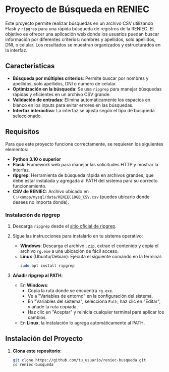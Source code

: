 # Proyecto de Búsqueda en RENIEC

Este proyecto permite realizar búsquedas en un archivo CSV utilizando Flask y `ripgrep` para una rápida búsqueda de registros de la RENIEC. El objetivo es ofrecer una aplicación web donde los usuarios puedan buscar información por diferentes criterios: nombres y apellidos, solo apellidos, DNI, o celular. Los resultados se muestran organizados y estructurados en la interfaz.

## Características

- **Búsqueda por múltiples criterios**: Permite buscar por nombres y apellidos, solo apellidos, DNI o número de celular.
- **Optimización en la búsqueda**: Se usa `ripgrep` para manejar búsquedas rápidas y eficientes en un archivo CSV grande.
- **Validación de entradas**: Elimina automáticamente los espacios en blanco en los inputs para evitar errores en las búsquedas.
- **Interfaz interactiva**: La interfaz se ajusta según el tipo de búsqueda seleccionado.

## Requisitos

Para que este proyecto funcione correctamente, se requieren los siguientes elementos:

- **Python 3.10 o superior**
- **Flask**: Framework web para manejar las solicitudes HTTP y mostrar la interfaz.
- **ripgrep**: Herramienta de búsqueda rápida en archivos grandes, que debe estar instalada y agregada al PATH del sistema para su correcto funcionamiento.
- **CSV de RENIEC**: Archivo ubicado en `C:/xampp/mysql/data/RENIEC10GB_CSV.csv` (puedes ubicarlo donde desees no importa donde).

### Instalación de ripgrep

1. Descarga `ripgrep` desde el [sitio oficial de ripgrep](https://github.com/YukiRito2/Doxing.git).
2. Sigue las instrucciones para instalarlo en tu sistema operativo:
   - **Windows**: Descarga el archivo `.zip`, extrae el contenido y copia el archivo `rg.exe` a una ubicación de fácil acceso.
   - **Linux** (Ubuntu/Debian): Ejecuta el siguiente comando en la terminal:
     ```bash
     sudo apt install ripgrep
     ```

3. **Añadir ripgrep al PATH**:
   - En **Windows**:
     - Copia la ruta donde se encuentra `rg.exe`.
     - Ve a "Variables de entorno" en la configuración del sistema.
     - En "Variables del sistema", selecciona `Path`, haz clic en "Editar", y añade la ruta copiada.
     - Haz clic en "Aceptar" y reinicia cualquier terminal para aplicar los cambios.
   - En **Linux**, la instalación lo agrega automáticamente al PATH.

## Instalación del Proyecto

1. **Clona este repositorio**:
   ```bash
   git clone https://github.com/tu_usuario/reniec-busqueda.git
   cd reniec-busqueda

